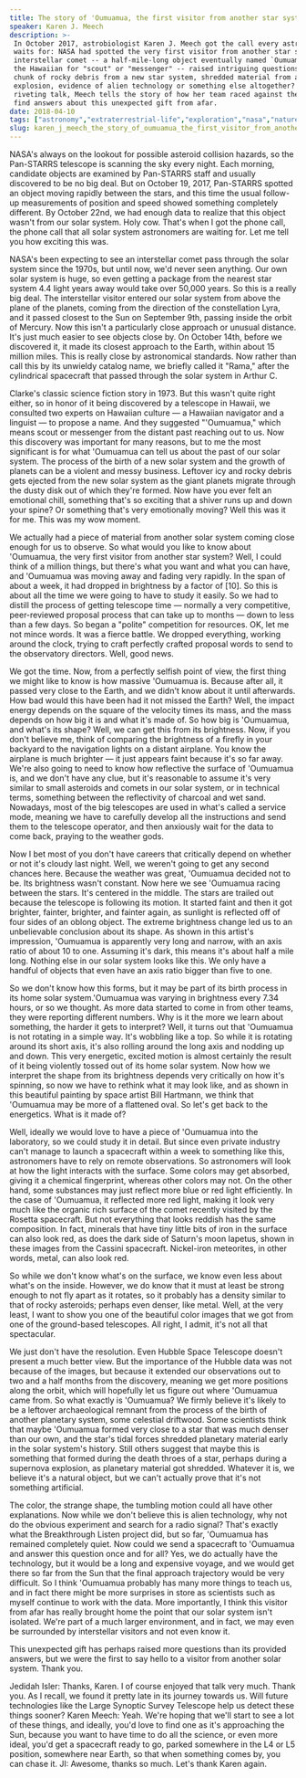 ```yaml
---
title: The story of 'Oumuamua, the first visitor from another star system
speaker: Karen J. Meech
description: >-
 In October 2017, astrobiologist Karen J. Meech got the call every astronomer
 waits for: NASA had spotted the very first visitor from another star system. The
 interstellar comet -- a half-mile-long object eventually named `Oumuamua, from
 the Hawaiian for "scout" or "messenger" -- raised intriguing questions: Was it a
 chunk of rocky debris from a new star system, shredded material from a supernova
 explosion, evidence of alien technology or something else altogether? In this
 riveting talk, Meech tells the story of how her team raced against the clock to
 find answers about this unexpected gift from afar.
date: 2018-04-10
tags: ["astronomy","extraterrestrial-life","exploration","nasa","nature","science","universe","space","asteroid","astrobiology"]
slug: karen_j_meech_the_story_of_oumuamua_the_first_visitor_from_another_star_system
---
```


NASA's always on the lookout for possible asteroid collision hazards, so the Pan-STARRS
telescope is scanning the sky every night. Each morning, candidate objects are examined by
Pan-STARRS staff and usually discovered to be no big deal. But on October 19, 2017,
Pan-STARRS spotted an object moving rapidly between the stars, and this time the usual
follow-up measurements of position and speed showed something completely different. By
October 22nd, we had enough data to realize that this object wasn't from our solar
system. Holy cow. That's when I got the phone call, the phone call that all solar system
astronomers are waiting for. Let me tell you how exciting this was.

NASA's been expecting to see an interstellar comet pass through the solar system since the
1970s, but until now, we'd never seen anything. Our own solar system is huge, so even
getting a package from the nearest star system 4.4 light years away would take over 50,000
years. So this is a really big deal. The interstellar visitor entered our solar system
from above the plane of the planets, coming from the direction of the constellation Lyra,
and it passed closest to the Sun on September 9th, passing inside the orbit of Mercury.
Now this isn't a particularly close approach or unusual distance. It's just much easier to
see objects close by. On October 14th, before we discovered it, it made its closest
approach to the Earth, within about 15 million miles. This is really close by astronomical
standards. Now rather than call this by its unwieldy catalog name, we briefly called it
"Rama," after the cylindrical spacecraft that passed through the solar system in Arthur
C.

Clarke's classic science fiction story in 1973. But this wasn't quite right either, so in
honor of it being discovered by a telescope in Hawaii, we consulted two experts on
Hawaiian culture — a Hawaiian navigator and a linguist — to propose a name. And they
suggested "'Oumuamua," which means scout or messenger from the distant past reaching out
to us. Now this discovery was important for many reasons, but to me the most significant is
for what 'Oumuamua can tell us about the past of our solar system. The process of the
birth of a new solar system and the growth of planets can be a violent and messy business.
Leftover icy and rocky debris gets ejected from the new solar system as the giant planets
migrate through the dusty disk out of which they're formed. Now have you ever felt an
emotional chill, something that's so exciting that a shiver runs up and down your spine?
Or something that's very emotionally moving? Well this was it for me. This was my wow
moment.

We actually had a piece of material from another solar system coming close enough for us
to observe. So what would you like to know about 'Oumuamua, the very first visitor from
another star system? Well, I could think of a million things, but there's what you want
and what you can have, and 'Oumuamua was moving away and fading very rapidly. In the span
of about a week, it had dropped in brightness by a factor of [10]. So this is about all
the time we were going to have to study it easily. So we had to distill the process of
getting telescope time — normally a very competitive, peer-reviewed proposal process that
can take up to months — down to less than a few days. So began a "polite" competition for
resources. OK, let me not mince words. It was a fierce battle. We dropped everything,
working around the clock, trying to craft perfectly crafted proposal words to send to the
observatory directors. Well, good news.

We got the time. Now, from a perfectly selfish point of view, the first thing we might like
to know is how massive 'Oumuamua is. Because after all, it passed very close to the Earth,
and we didn't know about it until afterwards. How bad would this have been had it not
missed the Earth? Well, the impact energy depends on the square of the velocity times its
mass, and the mass depends on how big it is and what it's made of. So how big is
'Oumuamua, and what's its shape? Well, we can get this from its brightness. Now, if you
don't believe me, think of comparing the brightness of a firefly in your backyard to the
navigation lights on a distant airplane. You know the airplane is much brighter — it just
appears faint because it's so far away. We're also going to need to know how reflective
the surface of 'Oumuamua is, and we don't have any clue, but it's reasonable to assume
it's very similar to small asteroids and comets in our solar system, or in technical
terms, something between the reflectivity of charcoal and wet sand. Nowadays, most of the
big telescopes are used in what's called a service mode, meaning we have to carefully
develop all the instructions and send them to the telescope operator, and then anxiously
wait for the data to come back, praying to the weather gods.

Now I bet most of you don't have careers that critically depend on whether or not it's
cloudy last night. Well, we weren't going to get any second chances here. Because the
weather was great, 'Oumuamua decided not to be. Its brightness wasn't constant. Now here
we see 'Oumuamua racing between the stars. It's centered in the middle. The stars are
trailed out because the telescope is following its motion. It started faint and then it
got brighter, fainter, brighter, and fainter again, as sunlight is reflected off of four
sides of an oblong object. The extreme brightness change led us to an unbelievable
conclusion about its shape. As shown in this artist's impression, 'Oumuamua is apparently
very long and narrow, with an axis ratio of about 10 to one. Assuming it's dark, this
means it's about half a mile long. Nothing else in our solar system looks like this. We
only have a handful of objects that even have an axis ratio bigger than five to
one.

So we don't know how this forms, but it may be part of its birth process in its home solar
system.'Oumuamua was varying in brightness every 7.34 hours, or so we thought. As more
data started to come in from other teams, they were reporting different numbers. Why is it
the more we learn about something, the harder it gets to interpret? Well, it turns out
that 'Oumuamua is not rotating in a simple way. It's wobbling like a top. So while it is
rotating around its short axis, it's also rolling around the long axis and nodding up and
down. This very energetic, excited motion is almost certainly the result of it being
violently tossed out of its home solar system. Now how we interpret the shape from its
brightness depends very critically on how it's spinning, so now we have to rethink what it
may look like, and as shown in this beautiful painting by space artist Bill Hartmann, we
think that 'Oumuamua may be more of a flattened oval. So let's get back to the energetics.
What is it made of?

Well, ideally we would love to have a piece of 'Oumuamua into the laboratory, so we could
study it in detail. But since even private industry can't manage to launch a spacecraft
within a week to something like this, astronomers have to rely on remote observations. So
astronomers will look at how the light interacts with the surface. Some colors may get
absorbed, giving it a chemical fingerprint, whereas other colors may not. On the other
hand, some substances may just reflect more blue or red light efficiently. In the case of
'Oumuamua, it reflected more red light, making it look very much like the organic rich
surface of the comet recently visited by the Rosetta spacecraft. But not everything that
looks reddish has the same composition. In fact, minerals that have tiny little bits of
iron in the surface can also look red, as does the dark side of Saturn's moon Iapetus,
shown in these images from the Cassini spacecraft. Nickel-iron meteorites, in other words,
metal, can also look red.

So while we don't know what's on the surface, we know even less about what's on the
inside. However, we do know that it must at least be strong enough to not fly apart as it
rotates, so it probably has a density similar to that of rocky asteroids; perhaps even
denser, like metal. Well, at the very least, I want to show you one of the beautiful color
images that we got from one of the ground-based telescopes. All right, I admit, it's not
all that spectacular.

We just don't have the resolution. Even Hubble Space Telescope doesn't present a much
better view. But the importance of the Hubble data was not because of the images, but
because it extended our observations out to two and a half months from the discovery,
meaning we get more positions along the orbit, which will hopefully let us figure out
where 'Oumuamua came from. So what exactly is 'Oumuamua? We firmly believe it's likely to
be a leftover archaeological remnant from the process of the birth of another planetary
system, some celestial driftwood. Some scientists think that maybe 'Oumuamua formed very
close to a star that was much denser than our own, and the star's tidal forces shredded
planetary material early in the solar system's history. Still others suggest that maybe
this is something that formed during the death throes of a star, perhaps during a
supernova explosion, as planetary material got shredded. Whatever it is, we believe it's a
natural object, but we can't actually prove that it's not something artificial.

The color, the strange shape, the tumbling motion could all have other explanations. Now
while we don't believe this is alien technology, why not do the obvious experiment and
search for a radio signal? That's exactly what the Breakthrough Listen project did, but so
far, 'Oumuamua has remained completely quiet. Now could we send a spacecraft to 'Oumuamua
and answer this question once and for all? Yes, we do actually have the technology, but it
would be a long and expensive voyage, and we would get there so far from the Sun that the
final approach trajectory would be very difficult. So I think 'Oumuamua probably has many
more things to teach us, and in fact there might be more surprises in store as scientists
such as myself continue to work with the data. More importantly, I think this visitor from
afar has really brought home the point that our solar system isn't isolated. We're part of
a much larger environment, and in fact, we may even be surrounded by interstellar visitors
and not even know it.

This unexpected gift has perhaps raised more questions than its provided answers, but we
were the first to say hello to a visitor from another solar system. Thank
you.

Jedidah Isler: Thanks, Karen. I of course enjoyed that talk very much. Thank you. As I
recall, we found it pretty late in its journey towards us. Will future technologies like
the Large Synoptic Survey Telescope help us detect these things sooner? Karen Meech: Yeah.
We're hoping that we'll start to see a lot of these things, and ideally, you'd love to
find one as it's approaching the Sun, because you want to have time to do all the science,
or even more ideal, you'd get a spacecraft ready to go, parked somewhere in the L4 or L5
position, somewhere near Earth, so that when something comes by, you can chase it. JI:
Awesome, thanks so much. Let's thank Karen again.

<!--
ad_duration=3.33
comment_count=39
event="TED2018"
external_start_time=0
has_talk_citation=1
intro_duration=11.82
is_subtitle_required="False"
is_talk_featured="True"
language="en"
language_swap="False"
native_language="en"
number_of_related_talks=6
number_of_speakers=1
number_of_subtitled_videos=20
number_of_tags=10
number_of_talk_download_languages=22
number_of_talk_more_resources=2
number_of_talk_recommendations=1
number_of_talks_take_actions=0
post_ad_duration=0.83
published_timestamp="2018-06-27 18:17:20"
recording_date="2018-04-10"
speaker_description="Astronomer, astrobiologist"
speaker_is_published=1
speaker_name="Karen J. Meech"
talk_name="The story of 'Oumuamua, the first visitor from another star system"
talk_recommendations_blurb="More resources curated by Karen J. Meech"
talks_tags=["astronomy","extraterrestrial-life","exploration","nasa","nature","science","universe","space","asteroid","astrobiology"]
talks_take_action=[]
url_audio="https://download.ted.com/talks/KarenJMeech_2018.mp3?apikey=acme-roadrunner"
url_photo_speaker="https://pe.tedcdn.com/images/ted/924ece9426b27be49cd8a7033e06a5417583d016_254x191.jpg"
url_photo_talk="https://s3.amazonaws.com/talkstar-photos/uploads/ec4c31e1-f7ee-4e6f-8733-134be4bde478/KarenMeech_2018-embed.jpg"
url_webpage="https://www.ted.com/talks/karen_j_meech_the_story_of_oumuamua_the_first_visitor_from_another_star_system"
video_type_name="TED Stage Talk"
-->